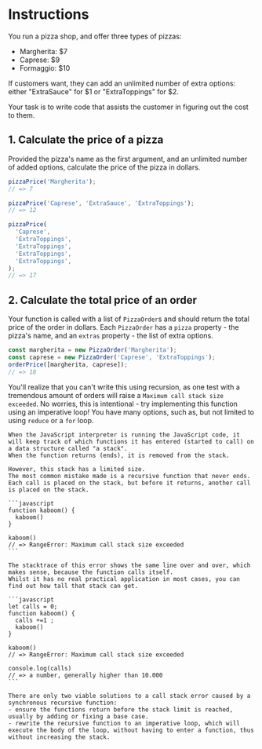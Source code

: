 # Instructions

You run a pizza shop, and offer three types of pizzas:

- Margherita: $7
- Caprese: $9
- Formaggio: $10

If customers want, they can add an unlimited number of extra options: either "ExtraSauce" for $1 or "ExtraToppings" for $2.

Your task is to write code that assists the customer in figuring out the cost to them.

## 1. Calculate the price of a pizza

Provided the pizza's name as the first argument, and an unlimited number of added options, calculate the price of the pizza in dollars.

```js
pizzaPrice('Margherita');
// => 7

pizzaPrice('Caprese', 'ExtraSauce', 'ExtraToppings');
// => 12

pizzaPrice(
  'Caprese',
  'ExtraToppings',
  'ExtraToppings',
  'ExtraToppings',
  'ExtraToppings',
);
// => 17
```

## 2. Calculate the total price of an order

Your function is called with a list of `PizzaOrder`s and should return the total price of the order in dollars.
Each `PizzaOrder` has a `pizza` property - the pizza's name, and an `extras` property - the list of extra options.

```js
const margherita = new PizzaOrder('Margherita');
const caprese = new PizzaOrder('Caprese', 'ExtraToppings');
orderPrice([margherita, caprese]);
// => 18
```

You'll realize that you can't write this using recursion, as one test with a tremendous amount of orders will raise a `Maximum call stack size exceeded`.
No worries, this is intentional - try implementing this function using an imperative loop!
You have many options, such as, but not limited to using `reduce` or a `for` loop.

<!-- prettier-ignore-start -->
~~~~exercism/advanced
When the JavaScript interpreter is running the JavaScript code, it will keep track of which functions it has entered (started to call) on a data structure called "a stack".
When the function returns (ends), it is removed from the stack.

However, this stack has a limited size.
The most common mistake made is a recursive function that never ends.
Each call is placed on the stack, but before it returns, another call is placed on the stack.

```javascript
function kaboom() {
  kaboom()
}

kaboom()
// => RangeError: Maximum call stack size exceeded
```

The stacktrace of this error shows the same line over and over, which makes sense, because the function calls itself.
Whilst it has no real practical application in most cases, you can find out how tall that stack can get.

```javascript
let calls = 0;
function kaboom() {
  calls +=1 ;
  kaboom()
}

kaboom()
// => RangeError: Maximum call stack size exceeded

console.log(calls)
// => a number, generally higher than 10.000
```

There are only two viable solutions to a call stack error caused by a synchronous recursive function:
- ensure the functions return before the stack limit is reached, usually by adding or fixing a base case.
- rewrite the recursive function to an imperative loop, which will execute the body of the loop, without having to enter a function, thus without increasing the stack.
~~~~
<!-- prettier-ignore-end -->
